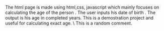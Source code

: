 The html page is made using html,css, javascript which mainly focuses on calculating the age of the person .
The user inputs his date of birth .
The output is his age in completed years.
This is a demostration project and useful for calculating exact age.
\\ This is a random comment.

